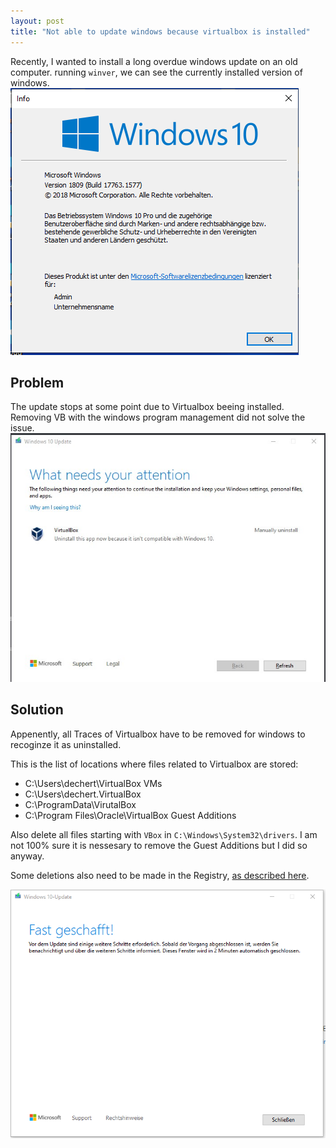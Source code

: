 ```yaml
---
layout: post
title: "Not able to update windows because virtualbox is installed"
---
```


Recently, I wanted to install a long overdue windows update on an old computer.
running `winver`, we can see the currently installed version of windows.
![Version of Windows Before update](/public/2021-07-08-windows-update-vbox/winver_before.PNG)


## Problem
The update stops at some point due to Virtualbox beeing installed. Removing VB with the windows program management did not solve the issue.
![Error when updating windows](/public/2021-07-08-windows-update-vbox/virtualbox-message.jpg)


## Solution
Appenently, all Traces of Virtualbox have to be removed for windows to recoginze it as uninstalled.

This is the list of locations where files related to Virtualbox are stored:
 - C:\Users\dechert\VirtualBox VMs
 - C:\Users\dechert\.VirtualBox
 - C:\ProgramData\VirutalBox
 - C:\Program Files\Oracle\VirtualBox Guest Additions

Also delete all files starting with `VBox` in `C:\Windows\System32\drivers`.
I am not 100% sure it is nessesary to remove the Guest Additions but I did so anyway.

Some deletions also need to be made in the Registry, [as described here](https://dottech.org/101997/how-to-uninstall-virtualbox-drivers-on-windows/).

![Finally, the update continues](/public/2021-07-08-windows-update-vbox/vb_win_update.PNG)
